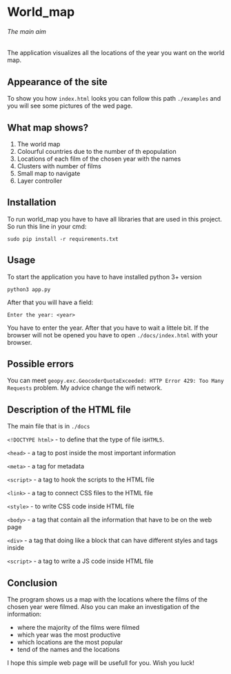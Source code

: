 
# World_map
###### The main aim
The application visualizes all the locations of the year you want on the world map.
## Appearance of the site
To show you how `index.html` looks you can follow this path `./examples` and you will see some pictures of the wed page.
## What map shows?
1. The world map
2. Colourful countries due to the number of th epopulation
3. Locations of each film of the chosen year with the names
4. Clusters with number of films
5. Small map to navigate
6. Layer controller
## Installation
To run world_map you have to have all libraries that are used in this project.
So run this line in your cmd: 
```
sudo pip install -r requirements.txt
```
## Usage
To start the application you have to have installed python 3+ version
```
python3 app.py
```
After that you will have a field:
```
Enter the year: <year>
```
You have to enter the year. After that you have to wait a littele bit.
If the browser will not be opened you have to open `./docs/index.html` with your browser.
## Possible errors
You can meet `geopy.exc.GeocoderQuotaExceeded: HTTP Error 429: Too Many Requests` problem. My advice change the wifi network.
## Description of the HTML file
The main file that is in `./docs`

`<!DOCTYPE html>` - to define that the type of file is`HTML5`.

`<head>` - a tag to post inside the most important information

`<meta>` - a tag for metadata

`<script>` - a tag to hook the scripts to the HTML file

`<link>` - a tag to connect CSS files to the HTML file

`<style>` - to write CSS code inside HTML file

`<body>` - a tag that contain all the information that have to be on the web page

`<div>` - a tag that doing like a block that can have different styles and tags inside

`<script>` - a tag to write a JS code inside HTML file

## Conclusion
The program shows us a map with the locations where the films of the chosen year were filmed. 
Also you can make an investigation of the information:
 - where the majority of the films were filmed
 - which year was the most productive
 - which locations are the most popular
 - tend of the names and the locations
 
I hope this simple web page will be usefull for you. Wish you luck!
